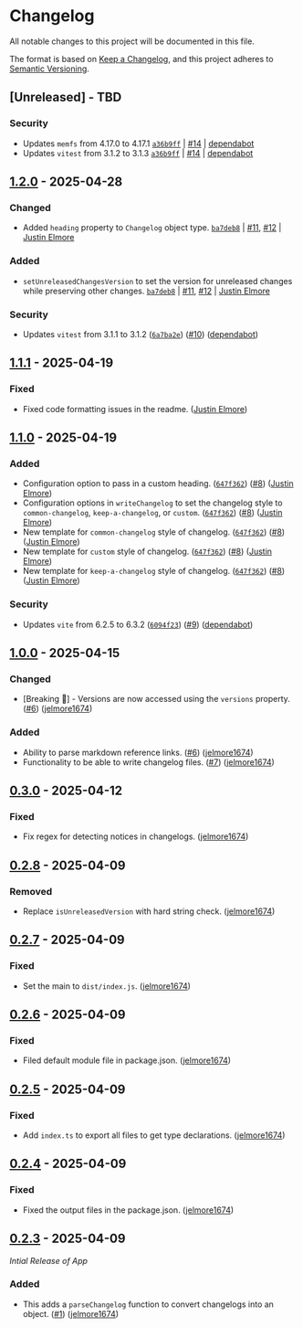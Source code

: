 # Changelog

All notable changes to this project will be documented in this file.

The format is based on [Keep a Changelog](https://keepachangelog.com/en/1.1.0/),
and this project adheres to [Semantic Versioning](https://semver.org/spec/v2.0.0.html).

## [Unreleased] - TBD

### Security

- Updates `memfs` from 4.17.0 to 4.17.1 [`a36b9ff`](https://github.com/jelmore1674/changelog/commit/a36b9ff15e40abc4ada43a96840e4f09f61924be) | [#14](https://github.com/jelmore1674/changelog/pull/14) | [dependabot](https://github.com/apps/dependabot)
- Updates `vitest` from 3.1.2 to 3.1.3 [`a36b9ff`](https://github.com/jelmore1674/changelog/commit/a36b9ff15e40abc4ada43a96840e4f09f61924be) | [#14](https://github.com/jelmore1674/changelog/pull/14) | [dependabot](https://github.com/apps/dependabot)

## [1.2.0] - 2025-04-28

### Changed

- Added `heading` property to `Changelog` object type. [`ba7deb8`](https://github.com/jelmore1674/changelog/commit/ba7deb8f6399feaf6e93cadbf9753baba3098203) | [#11](https://github.com/jelmore1674/changelog/issues/11), [#12](https://github.com/jelmore1674/changelog/pull/12) | [Justin Elmore](https://github.com/jelmore1674)

### Added

- `setUnreleasedChangesVersion` to set the version for unreleased changes while preserving other changes. [`ba7deb8`](https://github.com/jelmore1674/changelog/commit/ba7deb8f6399feaf6e93cadbf9753baba3098203) | [#11](https://github.com/jelmore1674/changelog/issues/11), [#12](https://github.com/jelmore1674/changelog/pull/12) | [Justin Elmore](https://github.com/jelmore1674)

### Security

- Updates `vitest` from 3.1.1 to 3.1.2 ([`6a7ba2e`](https://github.com/jelmore1674/changelog/commit/6a7ba2e3b975aec62e70496fb3d93e1a633cf94e)) ([#10](https://github.com/jelmore1674/changelog/pull/10)) ([dependabot](https://github.com/apps/dependabot))

## [1.1.1] - 2025-04-19

### Fixed

- Fixed code formatting issues in the readme. ([Justin Elmore](https://github.com/jelmore1674))

## [1.1.0] - 2025-04-19

### Added

- Configuration option to pass in a custom heading. ([`647f362`](https://github.com/jelmore1674/changelog/commit/647f3624be95f9e27a9caa1b8eaf7861500677c9)) ([#8](https://github.com/jelmore1674/changelog/pull/8)) ([Justin Elmore](https://github.com/jelmore1674))
- Configuration options in `writeChangelog` to set the changelog style to `common-changelog`, `keep-a-changelog`, or `custom`. ([`647f362`](https://github.com/jelmore1674/changelog/commit/647f3624be95f9e27a9caa1b8eaf7861500677c9)) ([#8](https://github.com/jelmore1674/changelog/pull/8)) ([Justin Elmore](https://github.com/jelmore1674))
- New template for `common-changelog` style of changelog. ([`647f362`](https://github.com/jelmore1674/changelog/commit/647f3624be95f9e27a9caa1b8eaf7861500677c9)) ([#8](https://github.com/jelmore1674/changelog/pull/8)) ([Justin Elmore](https://github.com/jelmore1674))
- New template for `custom` style of changelog. ([`647f362`](https://github.com/jelmore1674/changelog/commit/647f3624be95f9e27a9caa1b8eaf7861500677c9)) ([#8](https://github.com/jelmore1674/changelog/pull/8)) ([Justin Elmore](https://github.com/jelmore1674))
- New template for `keep-a-changelog` style of changelog. ([`647f362`](https://github.com/jelmore1674/changelog/commit/647f3624be95f9e27a9caa1b8eaf7861500677c9)) ([#8](https://github.com/jelmore1674/changelog/pull/8)) ([Justin Elmore](https://github.com/jelmore1674))

### Security

- Updates `vite` from 6.2.5 to 6.3.2 ([`6094f23`](https://github.com/jelmore1674/changelog/commit/6094f234b0af939ca4d4fcc2cdde58af471afb3c)) ([#9](https://github.com/jelmore1674/changelog/pull/9)) ([dependabot](https://github.com/apps/dependabot))

## [1.0.0] - 2025-04-15

### Changed

- [Breaking 🧨] - Versions are now accessed using the `versions` property. ([#6](https://github.com/jelmore1674/changelog/pull/6)) ([jelmore1674](https://github.com/jelmore1674))

### Added

- Ability to parse markdown reference links. ([#6](https://github.com/jelmore1674/changelog/pull/6)) ([jelmore1674](https://github.com/jelmore1674))
- Functionality to be able to write changelog files. ([#7](https://github.com/jelmore1674/changelog/pull/7)) ([jelmore1674](https://github.com/jelmore1674))

## [0.3.0] - 2025-04-12

### Fixed

- Fix regex for detecting notices in changelogs. ([jelmore1674](https://github.com/jelmore1674))

## [0.2.8] - 2025-04-09

### Removed

- Replace `isUnreleasedVersion` with hard string check. ([jelmore1674](https://github.com/jelmore1674))

## [0.2.7] - 2025-04-09

### Fixed

- Set the main to `dist/index.js`. ([jelmore1674](https://github.com/jelmore1674))

## [0.2.6] - 2025-04-09

### Fixed

- Filed default module file in package.json. ([jelmore1674](https://github.com/jelmore1674))

## [0.2.5] - 2025-04-09

### Fixed

- Add `index.ts` to export all files to get type declarations. ([jelmore1674](https://github.com/jelmore1674))

## [0.2.4] - 2025-04-09

### Fixed

- Fixed the output files in the package.json. ([jelmore1674](https://github.com/jelmore1674))

## [0.2.3] - 2025-04-09

_Intial Release of App_

### Added

- This adds a `parseChangelog` function to convert changelogs into an object. ([#1](https://github.com/jelmore1674/changelog/pull/1)) ([jelmore1674](https://github.com/jelmore1674))

[1.2.0]: https://github.com/jelmore1674/changelog/releases/tag/v1.2.0
[1.1.1]: https://github.com/jelmore1674/changelog/releases/tag/v1.1.1
[1.1.0]: https://github.com/jelmore1674/changelog/releases/tag/v1.1.0
[1.0.0]: https://github.com/jelmore1674/changelog/releases/tag/v1.0.0
[0.3.0]: https://github.com/jelmore1674/changelog/releases/tag/v0.3.0
[0.2.8]: https://github.com/jelmore1674/changelog/releases/tag/v0.2.8
[0.2.7]: https://github.com/jelmore1674/changelog/releases/tag/v0.2.7
[0.2.6]: https://github.com/jelmore1674/changelog/releases/tag/v0.2.6
[0.2.5]: https://github.com/jelmore1674/changelog/releases/tag/v0.2.5
[0.2.4]: https://github.com/jelmore1674/changelog/releases/tag/v0.2.4
[0.2.3]: https://github.com/jelmore1674/changelog/releases/tag/v0.2.3

